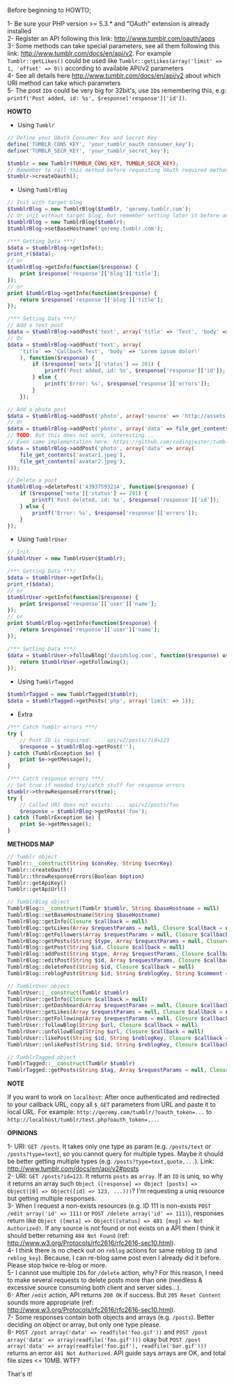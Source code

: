Before beginning to HOWTO;

1- Be sure your PHP version >= 5.3.* and "OAuth" extension is already installed<br>
2- Register an API following this link: http://www.tumblr.com/oauth/apps<br>
3- Some methods can take special parameters, see all them following this link: http://www.tumblr.com/docs/en/api/v2. For example `Tumblr::getLikes()` could be used like `Tumblr::getLikes(array('limit' => 1, 'offset' => 0))` according to available API/v2 parameters<br>
4- See all details here http://www.tumblr.com/docs/en/api/v2 about which URI method can take which parameters<br>
5- The post `ID`s could be very big for 32bit's, use `ID`s remembering this, e.g: `printf('Post added, id: %s', $response['response']['id'])`.<br>

**HOWTO**

- Using `Tumblr`

```php
// Define your OAuth Consumer Key and Secret Key
define('TUMBLR_CONS_KEY', 'your_tumblr_oauth_consumer_key');
define('TUMBLR_SECR_KEY', 'your_tumblr_secret_key');

$tumblr = new Tumblr(TUMBLR_CONS_KEY, TUMBLR_SECR_KEY);
// Remember to call this method before requesting OAuth required methods on API/v2
$tumblr->createOauth();
```

- Using `TumblrBlog`

```php
// Init with target blog
$tumblrBlog = new TumblrBlog($tumblr, 'qeremy.tumblr.com');
// Or init without target blog, but remember setting later it before any request
$tumblrBlog = new TumblrBlog($tumblr);
$tumblrBlog->setBaseHostname('qeremy.tumblr.com');

/*** Getting Data ***/
$data = $tumblrBlog->getInfo();
print_r($data);
// or
$tumblrBlog->getInfo(function($response) {
    print $response['response']['blog']['title'];
});
// or
print $tumblrBlog->getInfo(function($response) {
    return $response['response']['blog']['title'];
});

/*** Setting Data ***/
// Add a text post
$data = $tumblrBlog->addPost('text', array('title' => 'Test', 'body' => 'Lorem ipsum dolor!'));
// Or
$data = $tumblrBlog->addPost('text', array(
    'title' => 'Callback Test', 'body' => 'Lorem ipsum dolor!'
    ), function($response) {
        if ($response['meta']['status'] == 201) {
            printf('Post added, id: %s', $response['response']['id']);
        } else {
            printf('Error: %s', $response['response']['errors']);
        }
    });

// Add a photo post
$data = $tumblrBlog->addPost('photo', array('source' => 'http://assets.tumblr.com/images/default_avatar_128.gif'));
// Or
$data = $tumblrBlog->addPost('photo', array('data' => file_get_contents('avatar1.jpeg')));
// TODO: But this does not work, interesting... 
// Even same implementation here: https://github.com/codingjester/tumblr_client
$data = $tumblrBlog->addPost('photo', array('data' => array(
    file_get_contents('avatar1.jpeg'),
    file_get_contents('avatar2.jpeg'),
)));

// Delete a post
$tumblrBlog->deletePost('43937593214', function($response) {
    if ($response['meta']['status'] == 201) {
        printf('Post deleted, id: %s', $response['response']['id']);
    } else {
        printf('Error: %s', $response['response']['errors']);
    }
});
```

- Using `TumblrUser`

```php
// Init 
$tumblrUser = new TumblrUser($tumblr);

/*** Getting Data ***/
$data = $tumblrUser->getInfo();
print_r($data);
// or
$tumblrUser->getInfo(function($response) {
    print $response['response']['user']['name'];
});
// or
print $tumblrBlog->getInfo(function($response) {
    return $response['response']['user']['name'];
});

/*** Setting Data ***/
$data = $tumblrUser->followBlog('davidslog.com', function($response) use($tumblrUser) {
    return $tumblrUser->getFollowing();
});
```

- Using `TumblrTagged`

```php
$tumblrTagged = new TumblrTagged($tumblr);
$data = $tumblrTagged->getPosts('php', array('limit' => 1));
```

- Extra

```php
/*** Catch Tumblr errors ***/
try {
    // Post ID is required: ... api/v2/posts/?id=123
    $response = $tumblrBlog->getPost('');
} catch (TumblrException $e) {
    print $e->getMessage();
}

/*** Catch response errors ***/
// Set true if needed try/catch stuff for response errors
$tumblr->throwResponseErrors(true);
try {
    // Called URI does not exists: ... api/v2/posts/foo
    $response = $tumblrBlog->getPosts('foo');
} catch (TumblrException $e) {
    print $e->getMessage();
}
```

**METHODS MAP**

```php
// Tumblr object
Tumblr::__construct(String $consKey, String $secrKey)
Tumblr::createOauth()
Tumblr::throwResponseErrors(Boolean $option)
Tumblr::getApiKey()
Tumblr::getApiUrl()

// TumblrBlog object
TumblrBlog::__construct(Tumblr $tumblr, String $baseHostname = null)
TumblrBlog::setBaseHostname(String $baseHostname)
TumblrBlog::getInfo(Closure $callback = null)
TumblrBlog::getLikes(Array $requestParams = null, Closure $callback = null)
TumblrBlog::getFollowers(Array $requestParams = null, Closure $callback = null)
TumblrBlog::getPosts(String $type, Array $requestParams = null, Closure $callback = null)
TumblrBlog::getPost(String $id, Closure $callback = null)
TumblrBlog::addPost(String $type, Array $requestParams, Closure $callback = null)
TumblrBlog::editPost(String $id, Array $requestParams, Closure $callback = null)
TumblrBlog::deletePost(String $id, Closure $callback = null)
TumblrBlog::reblogPost(String $id, String $reblogKey, String $comment = null, Closure $callback = null)

// TumblrUser object
TumblrUser::__construct(Tumblr $tumblr)
TumblrUser::getInfo(Closure $callback = null)
TumblrUser::getDashboard(Array $requestParams = null, Closure $callback = null)
TumblrUser::getLikes(Array $requestParams = null, Closure $callback = null)
TumblrUser::getFollowing(Array $requestParams = null, Closure $callback = null)
TumblrUser::followBlog(String $url, Closure $callback = null)
TumblrUser::unfollowBlog(String $url, Closure $callback = null)
TumblrUser::likePost(String $id, String $reblogKey, Closure $callback = null)
TumblrUser::unlikePost(String $id, String $reblogKey, Closure $callback = null)

// TumblrTagged object
TumblrTagged::__construct(Tumblr $tumblr)
TumblrTagged::getPosts(String $tag, Array $requestParams = null, Closure $callback = null)
```

**NOTE**

If you want to work on `localhost`: After once authenticated and redirected to your callback URL, copy all `$_GET` parameters from URL and paste it to local URL. For example: `http://qeremy.com/tumblr/?oauth_token=...` to `http://localhost/tumblr/test.php?oauth_token=...`.

**OPINIONS**

1- URI: `GET /posts`. It takes only one type as param (e.g. `/posts/text` or `/posts?type=text`), so you cannot query for multiple types. Maybe it should be better getting multiple types (e.g. `/posts?type=text,quote,...`). Link: http://www.tumblr.com/docs/en/api/v2#posts<br>
2- URI: `GET /posts?id=123`. It returns `posts` as `array`. If an `ID` is uniq, so why it returns an array such `Object ([response] => Object [posts] => Object([0] => Object([id] => 123, ...)))`? I'm requesting a uniq resource but getting multiple responses.<br>
3- When I request a non-exists resources (e.g. ID 111 is non-exists `POST /edit array('id' => 111)` or `POST /delete array('id' => 111)`), responses return like `Object ([meta] => Object([status] => 401 [msg] => Not Authorized)`. If any source is not found or not exists on a API then I think it should better returning `404 Not Found` (ref: http://www.w3.org/Protocols/rfc2616/rfc2616-sec10.html).<br>
4- I think there is no check out on `reblog` actions for same reblog `ID` (and `reblog_key`). Because, I can re-blog same post even I already did it before. Please stop twice re-blog or more.<br>
5- I cannot use multiple `ID`s for `/delete` action, why? For this reason, I need to make several requests to delete posts more than one (needless & excessive source consuming both client and server sides...).<br>
6- After `/edit` action, API returns `200 OK` if success. But `205 Reset Content` sounds more appropriate (ref: http://www.w3.org/Protocols/rfc2616/rfc2616-sec10.html).<br>
7- Some responses contain both objects and arrays (e.g. `/posts`). Better deciding on object or array, but only one type please.<br>
8- `POST /post array('data' => readfile('foo.gif'))` and `POST /post array('data' => array(readfile('foo.gif')))` okay but `POST /post array('data' => array(readfile('foo.gif'), readfile('bar.gif')))` returns an error `401 Not Authorized`. API guide says arrays are OK, and total file sizes <= 10MB. WTF?<br>

That's it!
